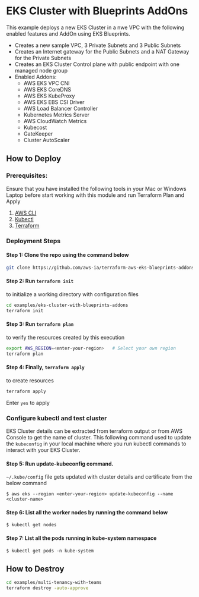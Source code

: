# EKS Cluster with Blueprints AddOns

This example deploys a new EKS Cluster in a nwe VPC with the following enabled features and AddOn using EKS Blueprints.

- Creates a new sample VPC, 3 Private Subnets and 3 Public Subnets
- Creates an Internet gateway for the Public Subnets and a NAT Gateway for the Private Subnets
- Creates an EKS Cluster Control plane with public endpoint with one managed node group
- Enabled Addons:
  - AWS EKS VPC CNI
  - AWS EKS CoreDNS
  - AWS EKS KubeProxy
  - AWS EKS EBS CSI Driver
  - AWS Load Balancer Controller
  - Kubernetes Metrics Server
  - AWS CloudWatch Metrics
  - Kubecost
  - GateKeeper
  - Cluster AutoScaler

## How to Deploy

### Prerequisites:

Ensure that you have installed the following tools in your Mac or Windows Laptop before start working with this module and run Terraform Plan and Apply

1. [AWS CLI](https://docs.aws.amazon.com/cli/latest/userguide/install-cliv2.html)
2. [Kubectl](https://Kubernetes.io/docs/tasks/tools/)
3. [Terraform](https://learn.hashicorp.com/tutorials/terraform/install-cli)

### Deployment Steps

#### Step 1: Clone the repo using the command below

```sh
git clone https://github.com/aws-ia/terraform-aws-eks-blueprints-addons.git
```

#### Step 2: Run `terraform init`

to initialize a working directory with configuration files

```sh
cd examples/eks-cluster-with-blueprints-addons
terraform init
```

#### Step 3: Run `terraform plan`

to verify the resources created by this execution

```sh
export AWS_REGION=<enter-your-region>   # Select your own region
terraform plan
```

#### Step 4: Finally, `terraform apply`

to create resources

```sh
terraform apply
```

Enter `yes` to apply

### Configure kubectl and test cluster

EKS Cluster details can be extracted from terraform output or from AWS Console to get the name of cluster. This following command used to update the `kubeconfig` in your local machine where you run kubectl commands to interact with your EKS Cluster.

#### Step 5: Run update-kubeconfig command.

`~/.kube/config` file gets updated with cluster details and certificate from the below command

    $ aws eks --region <enter-your-region> update-kubeconfig --name <cluster-name>

#### Step 6: List all the worker nodes by running the command below

    $ kubectl get nodes

#### Step 7: List all the pods running in kube-system namespace

    $ kubectl get pods -n kube-system

## How to Destroy

```sh
cd examples/multi-tenancy-with-teams
terraform destroy -auto-approve
```
